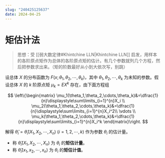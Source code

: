 ```yaml
---
slug: "240425125637"
date: 2024-04-25
---
```


# 矩估计法

> 思想：受 [[弱大数定律#Khintchine LLN|Khintchine LLN]] 启发，用样本的各阶原点矩作为总体的各阶原点矩的估计。有几个参数就列几个方程，然后把参数求出来。（矩的阶数最好从小到大依次写，别跳）

设总体 $X$ 的分布函数为 $F(x;\theta_1,\theta_2,\cdots,\theta_k)$，其中 $\theta_1,\theta_2,\cdots,\theta_k$ 为未知的参数。假设总体 $X$ 的 $k$ 阶原点矩 $\mu_k=EX^k$ 存在，由下面方程组

$$
\left\{\begin{matrix}
\mu_1(\theta_1,\theta_2,\cdots,\theta_k)&=\dfrac{1}{n}\displaystyle\sum\limits_{i=1}^{n}X_i \\
\mu_2(\theta_1,\theta_2,\cdots,\theta_k)&=\dfrac{1}{n}\displaystyle\sum\limits_{i=1}^{n}X_i^2\\
\vdots \\
\mu_k(\theta_1,\theta_2,\cdots,\theta_k)&=\dfrac{1}{n}\displaystyle\sum\limits_{i=1}^{n}X_i^k
\end{matrix}\right.
$$

解得 $\hat{\theta}_i=\hat{\theta}_i(X_1,X_2,\cdots,X_n)$ ($i=1,2,\cdots,k$) 作为参数 $\theta_i$ 的估计量。

- 称 $\hat{\theta}_i(X_1,X_2,\cdots,X_n)$ 为 $\theta_i$ 的**矩估计量**。
- 称 $\hat{\theta}_i(x_1,x_2,\cdots,x_n)$ 为 $\theta_i$ 的**矩估计值**。

